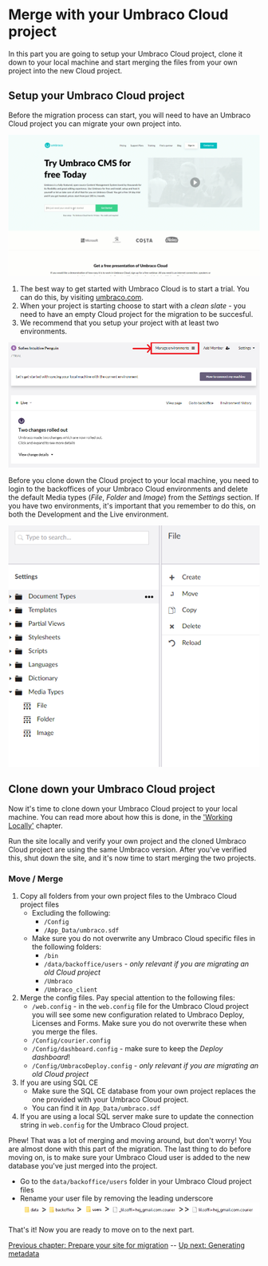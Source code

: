 # Merge with your Umbraco Cloud project

In this part you are going to setup your Umbraco Cloud project, clone it down to your local machine and start merging the files from your own project into the new Cloud project.

## Setup your Umbraco Cloud project
Before the migration process can start, you will need to have an Umbraco Cloud project you can migrate your own project into.

![How to start an Umbraco Cloud trial](images/start-trial.gif)

1. The best way to get started with Umbraco Cloud is to start a trial. You can do this, by visiting [umbraco.com](http://umbraco.com).
2. When your project is starting choose to start with a *clean slate* - you need to have an empty Cloud project for the migration to be succesful.
3. We recommend that you setup your project with at least two environments.

![Manage environments](images/setup-dev-env.PNG)

Before you clone down the Cloud project to your local machine, you need to login to the backoffices of your Umbraco Cloud environments and delete the default Media types (*File*, *Folder* and *Image*) from the *Settings* section. If you have two environments, it's important that you remember to do this, on both the Development and the Live environment.

![Default media types](images/media-types.PNG)

## Clone down your Umbraco Cloud project

Now it's time to clone down your Umbraco Cloud project to your local machine. You can read more about how this is done, in the ['Working Locally'](https://our.umbraco.org/documentation/Umbraco-Cloud/Set-Up/Working-Locally/) chapter.

Run the site locally and verify your own project and the cloned Umbraco Cloud project are using the same Umbraco version. After you've verified this, shut down the site, and it's now time to start merging the two projects.

### Move / Merge
1. Copy all folders from your own project files to the Umbraco Cloud project files
    * Excluding the following:
        * `/Config`
        * `/App_Data/umbraco.sdf`
    * Make sure you do not overwrite any Umbraco Cloud specific files in the following folders:
        * `/bin`
        * `/data/backoffice/users` - *only relevant if you are migrating an old Cloud project*
        * `/Umbraco`
        * `/Umbraco_client`
2. Merge the config files. Pay special attention to the following files:
    * `/web.config` - in the `web.config` file for the Umbraco Cloud project you will see some new configuration related to Umbraco Deploy, Licenses and Forms. Make sure you do not overwrite these when you merge the files.
    * `/Config/courier.config`
    * `/Config/dashboard.config` - make sure to keep the *Deploy dashboard*!
    * `/Config/UmbracoDeploy.config` - *only relevant if you are migrating an old Cloud project*
3. If you are using SQL CE
    * Make sure the SQL CE database from your own project replaces the one provided with your Umbraco Cloud project.
    * You can find it in `App_Data/umbraco.sdf`
4. If you are using a local SQL server make sure to update the connection string in `web.config` for the Umbraco Cloud project.

Phew! That was a lot of merging and moving around, but don't worry! You are almost done with this part of the migration.
The last thing to do before moving on, is to make sure your Umbraco Cloud user is added to the new database you've just merged into the project. 
* Go to the `data/backoffice/users` folder in your Umbraco Cloud project files
* Rename your user file by removing the leading underscore
![Update user-file](images/update-user-file.png)

That's it! Now you are ready to move on to the next part.

[Previous chapter: Prepare your site for migration](part-1.md) -- [Up next: Generating metadata](part-3.md)